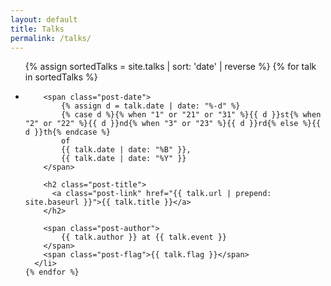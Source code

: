 ```yaml
---
layout: default
title: Talks
permalink: /talks/
---
```


<div class="blog">
  <ul class="post-list">
    {% assign sortedTalks = site.talks | sort: 'date' | reverse %}
    {% for talk in sortedTalks %}
      <li class="post-item">

        <span class="post-date">
            {% assign d = talk.date | date: "%-d" %}
            {% case d %}{% when "1" or "21" or "31" %}{{ d }}st{% when "2" or "22" %}{{ d }}nd{% when "3" or "23" %}{{ d }}rd{% else %}{{ d }}th{% endcase %}
            of
            {{ talk.date | date: "%B" }},
            {{ talk.date | date: "%Y" }}
        </span>

        <h2 class="post-title">
          <a class="post-link" href="{{ talk.url | prepend: site.baseurl }}">{{ talk.title }}</a>
        </h2>

        <span class="post-author">
            {{ talk.author }} at {{ talk.event }}
        </span>
        <span class="post-flag">{{ talk.flag }}</span>
      </li>
    {% endfor %}
  </ul>
</div>
